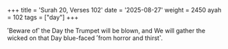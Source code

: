+++
title = 'Surah 20, Verses 102'
date = '2025-08-27'
weight = 2450
ayah = 102
tags = ["day"]
+++

˹Beware of˺ the Day the Trumpet will be blown, and We will gather the wicked on that Day blue-faced ˹from horror and thirst˺.